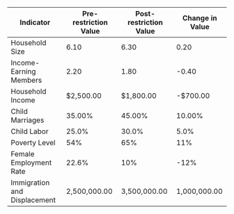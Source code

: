 | Indicator                    | Pre-restriction Value | Post-restriction Value | Change in Value |
|------------------------------|------------------------|-------------------------|------------------|
| Household Size               | 6.10                   | 6.30                    | 0.20             |
| Income-Earning Members      | 2.20                   | 1.80                    | -0.40            |
| Household Income             | $2,500.00              | $1,800.00               | -$700.00         |
| Child Marriages              | 35.00%                 | 45.00%                  | 10.00%           |
| Child Labor                  | 25.0%                  | 30.0%                   | 5.0%             |
| Poverty Level                | 54%                    | 65%                     | 11%              |
| Female Employment Rate       | 22.6%                  | 10%                     | -12%             |
| Immigration and Displacement | 2,500,000.00           | 3,500,000.00            | 1,000,000.00     |
